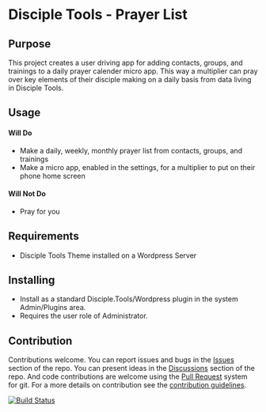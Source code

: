 # Disciple Tools - Prayer List

## Purpose

This project creates a user driving app for adding contacts, groups, and trainings to a daily prayer calender
micro app. This way a multiplier can pray over key elements of their disciple making on a daily basis
from data living in Disciple Tools.

## Usage

#### Will Do

- Make a daily, weekly, monthly prayer list from contacts, groups, and trainings
- Make a micro app, enabled in the settings, for a multiplier to put on their phone home screen

#### Will Not Do

- Pray for you

## Requirements

- Disciple Tools Theme installed on a Wordpress Server

## Installing

- Install as a standard Disciple.Tools/Wordpress plugin in the system Admin/Plugins area.
- Requires the user role of Administrator.

## Contribution

Contributions welcome. You can report issues and bugs in the
[Issues](https://github.com/DiscipleTools/disciple-tools-prayer-list/issues) section of the repo. You can present ideas
in the [Discussions](https://github.com/DiscipleTools/disciple-tools-prayer-list/discussions) section of the repo. And
code contributions are welcome using the [Pull Request](https://github.com/DiscipleTools/disciple-tools-prayer-list/pulls)
system for git. For a more details on contribution see the
[contribution guidelines](https://github.com/DiscipleTools/disciple-tools-prayer-list/blob/master/CONTRIBUTING.md).

[![Build Status](https://travis-ci.com/DiscipleTools/disciple-tools-prayer-list.svg?branch=master)](https://travis-ci.com/DiscipleTools/disciple-tools-prayer-list)

